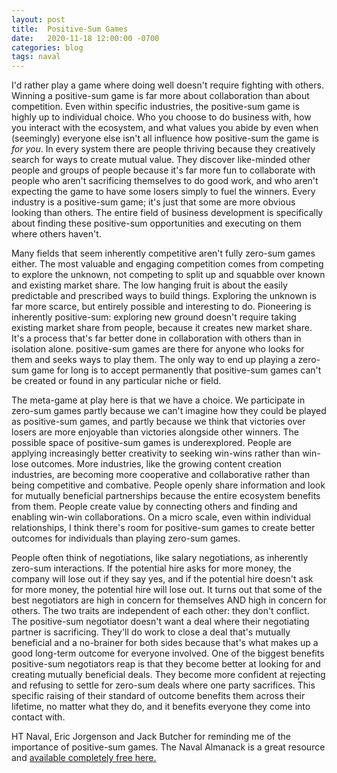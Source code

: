 ```yaml
---
layout: post
title:  Positive-Sum Games  
date:   2020-11-18 12:00:00 -0700
categories: blog
tags: naval 
---
```


I'd rather play a game where doing well doesn't require fighting with others. Winning a positive-sum game is far more about collaboration than about competition. Even within specific industries, the positive-sum game is highly up to individual choice. Who you choose to do business with, how you interact with the ecosystem, and what values you abide by even when (seemingly) everyone else isn't all influence how positive-sum the game is *for you*. In every system there are people thriving because they creatively search for ways to create mutual value. They discover like-minded other people and groups of people because it's far more fun to collaborate with people who aren't sacrificing themselves to do good work, and who aren't expecting the game to have some losers simply to fuel the winners. Every industry is a positive-sum game; it's just that some are more obvious looking than others. The entire field of business development is specifically about finding these positive-sum opportunities and executing on them where others haven't. 

Many fields that seem inherently competitive aren't fully zero-sum games either. The most valuable and engaging competition comes from competing to explore the unknown, not competing to split up and squabble over known and existing market share. The low hanging fruit is about the easily predictable and prescribed ways to build things. Exploring the unknown is far more scarce, but entirely possible and interesting to do. Pioneering is inherently positive-sum: exploring new ground doesn't require taking existing market share from people, because it creates new market share. It's a process that's far better done in collaboration with others than in isolation alone. positive-sum games are there for anyone who looks for them and seeks ways to play them. The only way to end up playing a zero-sum game for long is to accept permanently that positive-sum games can't be created or found in any particular niche or field. 

The meta-game at play here is that we have a choice. We participate in zero-sum games partly because we can't imagine how they could be played as positive-sum games, and partly because we think that victories over losers are more enjoyable than victories alongside other winners. The possible space of positive-sum games is underexplored. People are applying increasingly better creativity to seeking win-wins rather than win-lose outcomes. More industries, like the growing content creation industries, are becoming more cooperative and collaborative rather than being competitive and combative. People openly share information and look for mutually beneficial partnerships because the entire ecosystem benefits from them. People create value by connecting others and finding and enabling win-win collaborations. On a micro scale, even within individual relationships, I think there's room for positive-sum games to create better outcomes for individuals than playing zero-sum games. 

People often think of negotiations, like salary negotiations, as inherently zero-sum interactions. If the potential hire asks for more money, the company will lose out if they say yes, and if the potential hire doesn't ask for more money, the potential hire will lose out. It turns out that some of the best negotiators are high in concern for themselves AND high in concern for others. The two traits are independent of each other: they don't conflict. The positive-sum negotiator doesn't want a deal where their negotiating partner is sacrificing. They'll do work to close a deal that's mutually beneficial and a no-brainer for both sides because that's what makes up a good long-term outcome for everyone involved. One of the biggest benefits positive-sum negotiators reap is that they become better at looking for and creating mutually beneficial deals. They become more confident at rejecting and refusing to settle for zero-sum deals where one party sacrifices. This specific raising of their standard of outcome benefits them across their lifetime, no matter what they do, and it benefits everyone they come into contact with.

HT Naval, Eric Jorgenson and Jack Butcher for reminding me of the importance of positive-sum games. The Naval Almanack is a great resource and [available completely free here.](https://www.navalmanack.com/ "Naval Almanack") 



























